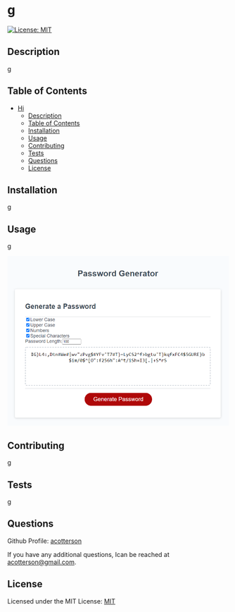 # g

[![License: MIT](https://img.shields.io/badge/License-MIT-yellow.svg)](https://opensource.org/licenses/MIT)

## Description

g

## Table of Contents

- [Hi](#hi)
  - [Description](#description)
  - [Table of Contents](#table-of-contents)
  - [Installation](#installation)
  - [Usage](#usage)
  - [Contributing](#contributing)
  - [Tests](#tests)
  - [Questions](#questions)
  - [License](#license)

## Installation

g

## Usage

g

![Screenshot](assets/images/screenshot.png)

## Contributing

g

## Tests

g

## Questions

Github Profile: [acotterson](https://github.com/acotterson)

If you have any additional questions, Ican be reached at [acotterson@gmail.com](mailto:acotterson@gmail.com).

## License

Licensed under the MIT License: [MIT](https://opensource.org/licenses/MIT)
